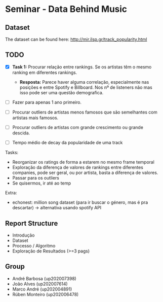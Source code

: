 # Seminar - Data Behind Music

## Dataset

The dataset can be found here: http://mir.ilsp.gr/track_popularity.html

## TODO

- [X] **Task 1:** Procurar relação entre rankings. Se os artistas têm o mesmo ranking em diferentes rankings.
    - **Resposta:** Parece haver alguma correlação, especialmente nas posições e entre Spotify e Billboard. Nos nº de listeners não mas isso pode ser uma questão demografica.

- [ ] Fazer para apenas 1 ano primeiro. 
- [ ] Procurar outliers de artistas menos famosos que são semelhantes com artistas mais famosos. 
- [ ] Procurar outliers de artistas com grande crescimento ou grande descida.
- [ ] Tempo médio de decay da popularidade de uma track

Tasks:
- Reorganizar os ratings de forma a estarem no mesmo frame temporal
- Exploração da diferença de valores de rankings entre diferentes companies, pode ser geral, ou por artista, basta a diferença de valores.
- Passar para os outliers
- Se quisermos, ir até ao temp


Extra:

- echonest: million song dataset (para ir buscar o género, mas é pra descartar) -> alternativa usando spotify API

## Report Structure

- Introdução
- Dataset
- Processo / Algoritmo
- Exploração de Resultados
(>=3 pags)

## Group

- André Barbosa (up202007398)
- João Alves (up202007614)
- Marco André (up202004891)
- Rúben Monteiro (up202006478)
